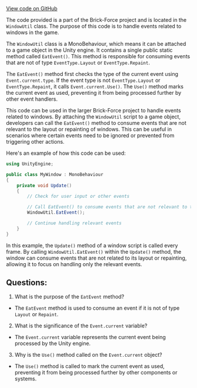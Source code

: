 [View code on GitHub](https://github.com/TieHaxJan/Brick-Force/Assembly-CSharp\WindowUtil.cs)

The code provided is a part of the Brick-Force project and is located in the `WindowUtil` class. The purpose of this code is to handle events related to windows in the game. 

The `WindowUtil` class is a MonoBehaviour, which means it can be attached to a game object in the Unity engine. It contains a single public static method called `EatEvent()`. This method is responsible for consuming events that are not of type `EventType.Layout` or `EventType.Repaint`.

The `EatEvent()` method first checks the type of the current event using `Event.current.type`. If the event type is not `EventType.Layout` or `EventType.Repaint`, it calls `Event.current.Use()`. The `Use()` method marks the current event as used, preventing it from being processed further by other event handlers.

This code can be used in the larger Brick-Force project to handle events related to windows. By attaching the `WindowUtil` script to a game object, developers can call the `EatEvent()` method to consume events that are not relevant to the layout or repainting of windows. This can be useful in scenarios where certain events need to be ignored or prevented from triggering other actions.

Here's an example of how this code can be used:

```csharp
using UnityEngine;

public class MyWindow : MonoBehaviour
{
    private void Update()
    {
        // Check for user input or other events

        // Call EatEvent() to consume events that are not relevant to the window
        WindowUtil.EatEvent();

        // Continue handling relevant events
    }
}
```

In this example, the `Update()` method of a window script is called every frame. By calling `WindowUtil.EatEvent()` within the `Update()` method, the window can consume events that are not related to its layout or repainting, allowing it to focus on handling only the relevant events.
## Questions: 
 1. What is the purpose of the `EatEvent` method?
- The `EatEvent` method is used to consume an event if it is not of type `Layout` or `Repaint`.

2. What is the significance of the `Event.current` variable?
- The `Event.current` variable represents the current event being processed by the Unity engine.

3. Why is the `Use()` method called on the `Event.current` object?
- The `Use()` method is called to mark the current event as used, preventing it from being processed further by other components or systems.